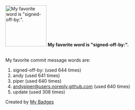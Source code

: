 <img src="https://my-badges.github.io/my-badges/favorite-word.png" alt="My favorite word is &quot;signed-off-by:&quot;." title="My favorite word is &quot;signed-off-by:&quot;." width="128">
<strong>My favorite word is &quot;signed-off-by:&quot;.</strong>
<br><br>

My favorite commit message words are:

1. signed-off-by: (used 644 times)
2. andy (used 641 times)
3. piper (used 640 times)
4. <andypiper@users.noreply.github.com> (used 640 times)
5. update (used 308 times)


Created by <a href="https://github.com/my-badges/my-badges">My Badges</a>